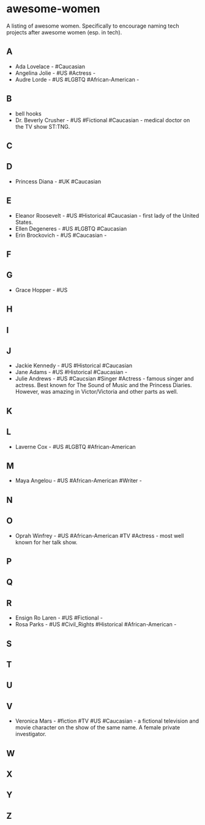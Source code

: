 # awesome-women
A listing of awesome women. Specifically to encourage naming tech projects after awesome women (esp. in tech).

## A

* Ada Lovelace - #Caucasian
* Angelina Jolie - #US #Actress - 
* Audre Lorde - #US #LGBTQ #African-American - 

## B

* bell hooks
* Dr. Beverly Crusher - #US #Fictional #Caucasian - medical doctor on the TV show ST:TNG.

## C

## D

* Princess Diana - #UK #Caucasian

## E

* Eleanor Roosevelt - #US #Historical #Caucasian - first lady of the United States.
* Ellen Degeneres - #US #LGBTQ #Caucasian 
* Erin Brockovich - #US #Caucasian - 

## F

## G

* Grace Hopper - #US 

## H

## I

## J

* Jackie Kennedy - #US #Historical #Caucasian
* Jane Adams - #US #Historical #Caucasian -
* Julie Andrews - #US #Caucsian #Singer #Actress - famous singer and actress. Best known for The Sound of Music and the Princess Diaries. However, was amazing in Victor/Victoria and other parts as well.

## K

## L

* Laverne Cox - #US #LGBTQ #African-American

## M

* Maya Angelou - #US #African-American #Writer - 

## N

## O

* Oprah Winfrey - #US #African-American #TV #Actress - most well known for her talk show.

## P

## Q

## R

* Ensign Ro Laren - #US #Fictional - 
* Rosa Parks - #US #Civil_Rights #Historical #African-American - 

## S

## T

## U

## V

* Veronica Mars - #fiction #TV #US #Caucasian - a fictional television and movie character on the show of the same name. A female private investigator.

## W

## X

## Y

## Z

